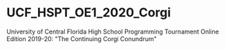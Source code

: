 # UCF_HSPT_OE1_2020_Corgi
University of Central Florida High School Programming Tournament Online Edition 2019-20:  "The Continuing Corgi Conundrum"

